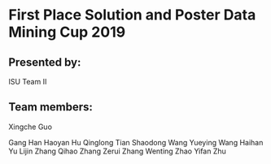 # First Place Solution and Poster Data Mining Cup 2019

## Presented by: 
ISU Team II

## Team members: 
Xingche Guo 

Gang Han
Haoyan Hu
Qinglong Tian
Shaodong Wang
Yueying Wang
Haihan Yu
Lijin Zhang
Qihao Zhang
Zerui Zhang
Wenting Zhao
Yifan Zhu
